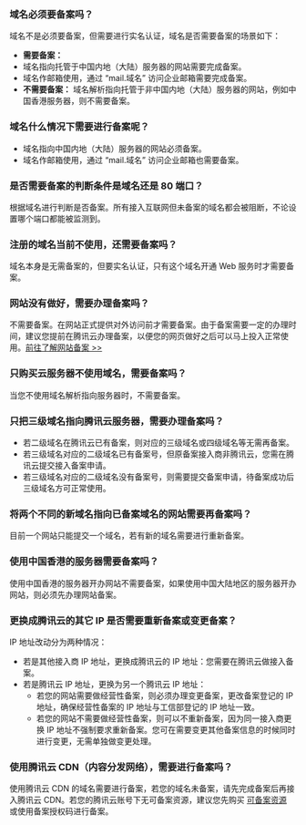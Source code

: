 ### 域名必须要备案吗？
域名不是必须要备案，但需要进行实名认证，域名是否需要备案的场景如下：
- **需要备案：**
 - 域名指向托管于中国内地（大陆）服务器的网站需要完成备案。
 - 域名作邮箱使用，通过 “mail.域名” 访问企业邮箱需要完成备案。
- **不需要备案：**
域名解析指向托管于非中国内地（大陆）服务器的网站，例如中国香港服务器，则不需要备案。

### 域名什么情况下需要进行备案呢？
- 域名指向中国内地（大陆）服务器的网站必须备案。
- 域名作邮箱使用，通过 “mail.域名” 访问企业邮箱也需要备案。

### 是否需要备案的判断条件是域名还是 80 端口？
根据域名进行判断是否备案。所有接入互联网但未备案的域名都会被阻断，不论设置哪个端口都能被监测到。

### 注册的域名当前不使用，还需要备案吗？
域名本身是无需备案的，但要实名认证，只有这个域名开通 Web 服务时才需要备案。

### 网站没有做好，需要办理备案吗？
不需要备案。在网站正式提供对外访问前才需要备案。由于备案需要一定的办理时间，建议您提前在腾讯云办理备案，以便您的网页做好之后可以马上投入正常使用。[前往了解网站备案 >>](https://cloud.tencent.com/product/ba)

### 只购买云服务器不使用域名，需要备案吗？
当您不使用域名解析指向服务器时，不需要备案。

### 只把三级域名指向腾讯云服务器，需要办理备案吗？    
- 若二级域名在腾讯云已有备案，则对应的三级域名或四级域名等无需再备案。  
- 若三级域名对应的二级域名已有备案号，但原备案接入商非腾讯云，您需在腾讯云提交接入备案申请。
- 若三级域名对应的二级域名没有备案号，则需要提交备案申请，待备案成功后三级域名方可正常使用。

### 将两个不同的新域名指向已备案域名的网站需要再备案吗？
目前一个网站只能提交一个域名，若有新的域名需要进行重新备案。

### 使用中国香港的服务器需要备案吗？
使用中国香港的服务器开办网站不需要备案，如果使用中国大陆地区的服务器开办网站，则必须先办理网站备案。

### 更换成腾讯云的其它 IP 是否需要重新备案或变更备案？
IP 地址改动分为两种情况：
- 若是其他接入商 IP 地址，更换成腾讯云的 IP 地址：您需要在腾讯云做接入备案。
- 若是腾讯云 IP 地址，更换为另一个腾讯云 IP 地址：
  - 若您的网站需要做经营性备案，则必须办理变更备案，更改备案登记的 IP 地址，确保经营性备案的 IP 地址与工信部登记的 IP 地址一致。
  - 若您的网站不需要做经营性备案，则可以不重新备案，因为同一接入商更换 IP 地址不强制要求重新备案。您可在需要变更其他备案信息的时候同时进行变更，无需单独做变更处理。

### 使用腾讯云 CDN（内容分发网络），需要进行备案吗？
使用腾讯云 CDN 的域名需要进行备案，若您的域名未备案，请先完成备案后再接入腾讯云 CDN。若您的腾讯云账号下无可备案资源，建议您先购买 [可备案资源](https://cloud.tencent.com/document/product/243/18908) 或使用备案授权码进行备案。
